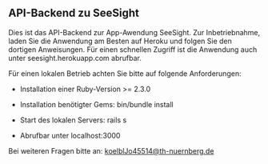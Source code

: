 ## API-Backend zu SeeSight

Dies ist das API-Backend zur App-Awendung SeeSight. Zur Inbetriebnahme, laden Sie die Anwendung am Besten auf Heroku und folgen Sie den dortigen Anweisungen. Für einen schnellen Zugriff ist die Anwendung auch unter seesight.herokuapp.com abrufbar.

Für einen lokalen Betrieb achten Sie bitte auf folgende Anforderungen:

* Installation einer Ruby-Version >= 2.3.0

* Installation benötigter Gems: bin/bundle install

* Start des lokalen Servers: rails s

* Abrufbar unter localhost:3000

Bei weiteren Fragen bitte an: koelblJo45514@th-nuernberg.de
